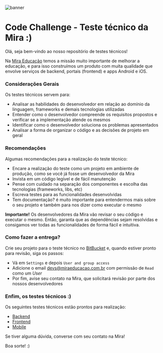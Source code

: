 ![banner](https://user-images.githubusercontent.com/664138/34118450-f4f977da-e405-11e7-82ba-e259894bbbcd.png)

# Code Challenge - Teste técnico da Mira :)

Olá, seja bem-vindo ao nosso repositório de testes técnicos!

Na [Mira Educação](http://www.miraeducacao.com.br) temos a missão muito importante de melhorar a educação, e para isso construímos um produto com muita qualidade que envolve serviços de backend, portais (frontend) e apps Android e iOS.

### Considerações Gerais
Os testes técnicos servem para:
- Analisar as habilidades do desenvolvedor em relação ao domínio da linguagem, frameworks e demais tecnologias utilizadas
- Entender como o desenvolvedor compreende os requisitos propostos e verificar se a implementação atende os mesmos
- Identificar como o desenvolvedor soluciona os problemas apresentados
- Analisar a forma de organizar o código e as decisões de projeto em geral

### Recomendações
Algumas recomendações para a realização do teste técnico:
- Encare a realização do teste como um projeto em ambiente de produção, como se você já fosse um desenvolvedor da Mira
- Invista em um código legível e de fácil manutenção
- Pense com cuidado na separação dos componentes e escolha das tecnologias (frameworks, libs, etc)
- Escreva testes para as funcionalidades desenvolvidas
- Tem documentação? é muito importante para entendermos mais sobre o seu projeto e também para nos dizer como executar o mesmo

**Importante!** Os desenvolvedores da Mira vão revisar o seu código e executar o mesmo. Então, garanta que as dependências sejam resolvidas e consigamos ver todas as funcionalidades de forma fácil e intuitiva.

### Como fazer a entrega?
Crie seu projeto para o teste técnico no [BitBucket](http://www.bitbucket.org) e, quando estiver pronto para revisão, siga os passos:
- Vá em `Settings` e depois `User and group access`
- Adicione o email devs@miraeducacao.com.br com permissão de `Read` como um *User*
- Por fim, avise seu contato na Mira, que solicitará revisão por parte dos nossos desenvolvedores

### Enfim, os testes técnicos :)
Os seguintes testes técnicos estão prontos para realização:
- [Backend](backend.md)
- [Frontend](frontend.md)
- [Mobile](mobile.md)

Se tiver alguma dúvida, converse com seu contato na Mira!

Boa sorte! :) 
